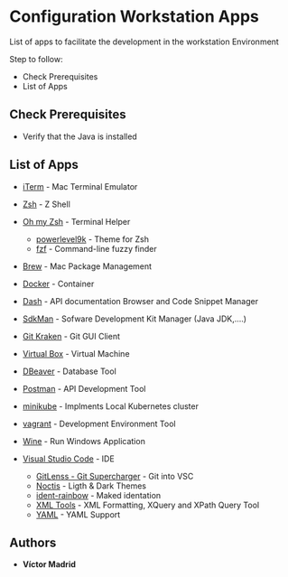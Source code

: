 # Configuration Workstation Apps

List of apps to facilitate the development in the workstation Environment

Step to follow:

* Check Prerequisites
* List of Apps

## Check Prerequisites

* Verify that the Java is installed


## List of Apps

- [iTerm](https://iterm2.com/) - Mac Terminal Emulator
- [Zsh](http://www.zsh.org/) - Z Shell
- [Oh my Zsh](https://ohmyz.sh/) - Terminal Helper
    * [powerlevel9k](https://github.com/Powerlevel9k/powerlevel9k) - Theme for Zsh
    * [fzf](https://github.com/junegunn/fzf) - Command-line fuzzy finder
- [Brew](https://brew.sh/) - Mac Package Management
- [Docker](https://www.docker.com/) - Container
- [Dash](https://kapeli.com/dash) - API documentation Browser and Code Snippet Manager
- [SdkMan](https://sdkman.io/) - Sofware Development Kit Manager (Java JDK,....)
- [Git Kraken](https://www.gitkraken.com/) - Git GUI Client
- [Virtual Box](https://www.virtualbox.org/) - Virtual Machine
- [DBeaver](https://dbeaver.io/) - Database Tool
- [Postman](https://www.getpostman.com/) - API Development Tool
- [minikube](https://github.com/kubernetes/minikube) - Implments Local Kubernetes cluster
- [vagrant](https://www.vagrantup.com/) - Development Environment Tool
- [Wine](https://www.winehq.org/) - Run Windows Application

- [Visual Studio Code](https://code.visualstudio.com) - IDE
    * [GitLenss - Git Supercharger]() - Git into VSC
    * [Noctis]() - Ligth & Dark Themes
    * [ident-rainbow]() - Maked identation
    * [XML Tools]() - XML Formatting, XQuery and XPath Query Tool
    * [YAML]() - YAML Support
    



## Authors

* **Víctor Madrid**
